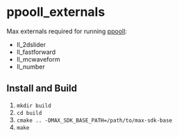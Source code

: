 # ppooll_externals

Max externals required for running [ppooll](https://github.com/ppooll-dev/ppooll):

- ll_2dslider
- ll_fastforward
- ll_mcwaveform
- ll_number


## Install and Build

1. `mkdir build`
2. `cd build`
3. `cmake .. -DMAX_SDK_BASE_PATH=/path/to/max-sdk-base`
4. `make`